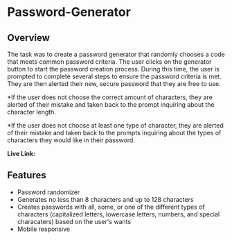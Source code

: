 # Password-Generator

## Overview ##

The task was to create a password generator that randomly chooses a code that meets common password criteria. The user clicks on the generator button to start the password creation process. During this time, the user is prompted to complete several steps to ensure the password criteria is met. They are then alerted their new, secure password that they are free to use. 

*If the user does not choose the correct amount of characters, they are alerted of their mistake and taken back to the prompt inquiring about the character length. 

*If the user does not choose at least one type of character, they are alerted of their mistake and taken back to the prompts inquiring about the types of characters they would like in their password. 

**Live Link:** 
## Features ##

* Password randomizer
* Generates no less than 8 characters and up to 128 characters 
* Creates passwords with all, some, or one of the different types of characters (capitalized letters, lowercase letters, numbers, and special characaters) based on   the user's wants 
* Mobile responsive 


